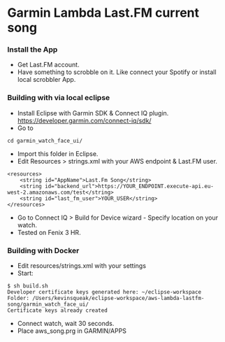 # Garmin Lambda Last.FM current song

### Install the App
- Get Last.FM account. 
- Have something to scrobble on it. Like connect your Spotify or install local scrobbler App.


### Building with via local eclipse 
- Install Eclipse with Garmin SDK & Connect IQ plugin.
https://developer.garmin.com/connect-iq/sdk/
- Go to 
```
cd garmin_watch_face_ui/
```
- Import this folder in Eclipse.
- Edit Resources > strings.xml with your AWS endpoint & Last.FM user.
```
<resources>
    <string id="AppName">Last.Fm Song</string>
    <string id="backend_url">https://YOUR_ENDPOINT.execute-api.eu-west-2.amazonaws.com/test</string>
    <string id="last_fm_user">YOUR_USER</string>
</resources>
```
- Go to Connect IQ > Build for Device wizard - Specify location on your watch.
- Tested on Fenix 3 HR.

### Building with Docker
- Edit resources/strings.xml with your settings
- Start:

```
$ sh build.sh 
Developer certificate keys generated here: ~/eclipse-workspace
Folder: /Users/kevinsqueak/eclipse-workspace/aws-lambda-lastfm-song/garmin_watch_face_ui/
Certificate keys already created

```
- Connect watch, wait 30 seconds. 
- Place aws_song.prg in GARMIN/APPS

